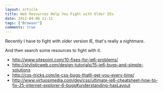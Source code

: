 ```yaml
---
layout: article
title: Web Resources Help You Fight with Older IEs
date: 2012-04-06 11:11
tags: ["Browser"]
comments: true
---
```


Recently I have to fight with older version IE, that's really a
nightmare.

And then search some resources to fight with it.

* http://www.sitepoint.com/10-fixes-for-ie6-problems/
* http://stylisticweb.com/design-tutorials/15-ie6-bugs-and-simple-solutions
* http://css-tricks.com/ie-css-bugs-thatll-get-you-every-time/
* http://www.virtuosimedia.com/dev/css/ultimate-ie6-cheatsheet-how-to-fix-25-internet-explorer-6-bugs#understanding-hasLayout

